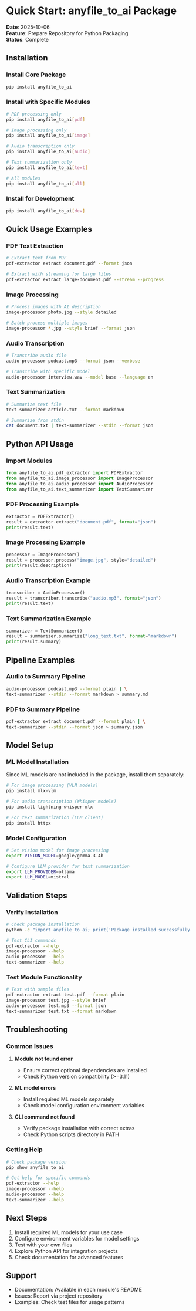 # Quick Start: anyfile_to_ai Package

**Date**: 2025-10-06  
**Feature**: Prepare Repository for Python Packaging  
**Status**: Complete

## Installation

### Install Core Package
```bash
pip install anyfile_to_ai
```

### Install with Specific Modules
```bash
# PDF processing only
pip install anyfile_to_ai[pdf]

# Image processing only  
pip install anyfile_to_ai[image]

# Audio transcription only
pip install anyfile_to_ai[audio]

# Text summarization only
pip install anyfile_to_ai[text]

# All modules
pip install anyfile_to_ai[all]
```

### Install for Development
```bash
pip install anyfile_to_ai[dev]
```

## Quick Usage Examples

### PDF Text Extraction
```bash
# Extract text from PDF
pdf-extractor extract document.pdf --format json

# Extract with streaming for large files
pdf-extractor extract large-document.pdf --stream --progress
```

### Image Processing
```bash
# Process images with AI description
image-processor photo.jpg --style detailed

# Batch process multiple images
image-processor *.jpg --style brief --format json
```

### Audio Transcription
```bash
# Transcribe audio file
audio-processor podcast.mp3 --format json --verbose

# Transcribe with specific model
audio-processor interview.wav --model base --language en
```

### Text Summarization
```bash
# Summarize text file
text-summarizer article.txt --format markdown

# Summarize from stdin
cat document.txt | text-summarizer --stdin --format json
```

## Python API Usage

### Import Modules
```python
from anyfile_to_ai.pdf_extractor import PDFExtractor
from anyfile_to_ai.image_processor import ImageProcessor
from anyfile_to_ai.audio_processor import AudioProcessor
from anyfile_to_ai.text_summarizer import TextSummarizer
```

### PDF Processing Example
```python
extractor = PDFExtractor()
result = extractor.extract("document.pdf", format="json")
print(result.text)
```

### Image Processing Example
```python
processor = ImageProcessor()
result = processor.process("image.jpg", style="detailed")
print(result.description)
```

### Audio Transcription Example
```python
transcriber = AudioProcessor()
result = transcriber.transcribe("audio.mp3", format="json")
print(result.text)
```

### Text Summarization Example
```python
summarizer = TextSummarizer()
result = summarizer.summarize("long_text.txt", format="markdown")
print(result.summary)
```

## Pipeline Examples

### Audio to Summary Pipeline
```bash
audio-processor podcast.mp3 --format plain | \
text-summarizer --stdin --format markdown > summary.md
```

### PDF to Summary Pipeline
```bash
pdf-extractor extract document.pdf --format plain | \
text-summarizer --stdin --format json > summary.json
```

## Model Setup

### ML Model Installation
Since ML models are not included in the package, install them separately:

```bash
# For image processing (VLM models)
pip install mlx-vlm

# For audio transcription (Whisper models)
pip install lightning-whisper-mlx

# For text summarization (LLM client)
pip install httpx
```

### Model Configuration
```bash
# Set vision model for image processing
export VISION_MODEL=google/gemma-3-4b

# Configure LLM provider for text summarization
export LLM_PROVIDER=ollama
export LLM_MODEL=mistral
```

## Validation Steps

### Verify Installation
```bash
# Check package installation
python -c "import anyfile_to_ai; print('Package installed successfully')"

# Test CLI commands
pdf-extractor --help
image-processor --help
audio-processor --help
text-summarizer --help
```

### Test Module Functionality
```bash
# Test with sample files
pdf-extractor extract test.pdf --format plain
image-processor test.jpg --style brief
audio-processor test.mp3 --format json
text-summarizer test.txt --format markdown
```

## Troubleshooting

### Common Issues

1. **Module not found error**
   - Ensure correct optional dependencies are installed
   - Check Python version compatibility (>=3.11)

2. **ML model errors**
   - Install required ML models separately
   - Check model configuration environment variables

3. **CLI command not found**
   - Verify package installation with correct extras
   - Check Python scripts directory in PATH

### Getting Help
```bash
# Check package version
pip show anyfile_to_ai

# Get help for specific commands
pdf-extractor --help
image-processor --help
audio-processor --help
text-summarizer --help
```

## Next Steps

1. Install required ML models for your use case
2. Configure environment variables for model settings
3. Test with your own files
4. Explore Python API for integration projects
5. Check documentation for advanced features

## Support

- Documentation: Available in each module's README
- Issues: Report via project repository
- Examples: Check test files for usage patterns